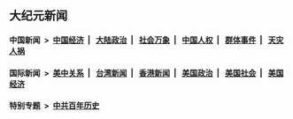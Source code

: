 ## 大纪元新闻

#### 中国新闻 &nbsp;>&nbsp; [中国经济](indexes/ncid283/README.md?03202045) &nbsp;| &nbsp; [大陆政治](indexes/ncid277/README.md?03202045) &nbsp;| &nbsp; [社会万象](indexes/ncid282/README.md?03202045) &nbsp;| &nbsp; [中国人权](indexes/ncid278/README.md?03202045) &nbsp;| &nbsp; [群体事件](indexes/ncid279/README.md?03202045) &nbsp;| &nbsp; [天灾人祸](indexes/ncid280/README.md?03202045)

#### 国际新闻 &nbsp;>&nbsp; [美中关系](indexes/nf1412576/README.md?03202045) &nbsp;| &nbsp; [台湾新闻](indexes/ncid1349361/README.md?03202045) &nbsp;| &nbsp; [香港新闻](indexes/ncid1349362/README.md?03202045) &nbsp;| &nbsp; [美国政治](indexes/ncid1078159/README.md?03202045) &nbsp;| &nbsp; [美国社会](indexes/ncid1078160/README.md?03202045) &nbsp;| &nbsp; [美国经济](indexes/ncid1078158/README.md?03202045)

#### 特别专题 &nbsp;>&nbsp; [中共百年历史](https://github.com/epoch-news/epoch-special/blob/master/README.md?03202045)  
